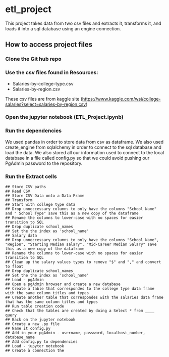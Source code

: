 # etl_project

This project takes data from two csv files and extracts it, transforms it, and loads it into a sql database using an engine connection.

## How to access project files

### Clone the Git hub repo
### Use the csv files found in Resources: 
* Salaries-by-college-type.csv
* Salaries-by-region.csv

These csv files are from kaggle site (https://www.kaggle.com/wsj/college-salaries?select=salaries-by-region.csv)


### Open the jupyter notebook (ETL_Project.ipynb)

### Run the dependencies

We used pandas in order to store data from csv as dataframe.
We also used create_engine from sqlalchemy in order to connect to the sql database and load the data.
We also stored all our information used to connect to the local database in a file called config.py so that we could avoid pushing our PgAdmin password to the repository.

### Run the Extract cells
```
## Store CSV paths
## Read CSV
## Store CSV Data onto a Data Frame 
## Transform
## Start with college type data
## Drop unneccessary columns to only have the columns "School Name" and " School Type" save this as a new copy of the dataframe
## Rename the columns to lower-case with no spaces for easier transition to SQL
## Drop duplicate school_names
## Set the the index as 'school_name'
## Salary data
## Drop unneccessary columns to only have the columns "School Name", "Region", "Starting Median salary", "Mid-Career Median Salary" save this as a new copy of the dataframe
## Rename the columns to lower-case with no spaces for easier transition to SQL
## Clean up the salary values types to remove "$" and "," and convert to float
## Drop duplicate school_names
## Set the the index as 'school_name'
## Load - pgAdmin
## Open a pgAdmin browser and create a new database
## Create a table that correspondes to the college type data frame with the same column titles and types
## Create another table that correspondes with the salaries data frame that has the same column titles and types
## Run table creation code
## Check that the tables are created by doing a Select * from ____ query
## Back on the jupyter notebook
## Create a new .py file
## Name it config.py
## Add in your pgAdmin - username, password, localhost_number, database_name
## Add config.py to dependencies
## Load - jupyter notebook
## Create a connection the 

